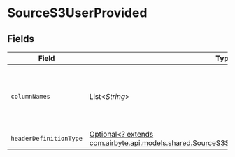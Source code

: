 # SourceS3UserProvided


## Fields

| Field                                                                                                                                                             | Type                                                                                                                                                              | Required                                                                                                                                                          | Description                                                                                                                                                       |
| ----------------------------------------------------------------------------------------------------------------------------------------------------------------- | ----------------------------------------------------------------------------------------------------------------------------------------------------------------- | ----------------------------------------------------------------------------------------------------------------------------------------------------------------- | ----------------------------------------------------------------------------------------------------------------------------------------------------------------- |
| `columnNames`                                                                                                                                                     | List<*String*>                                                                                                                                                    | :heavy_check_mark:                                                                                                                                                | The column names that will be used while emitting the CSV records                                                                                                 |
| `headerDefinitionType`                                                                                                                                            | [Optional<? extends com.airbyte.api.models.shared.SourceS3SchemasStreamsHeaderDefinitionType>](../../models/shared/SourceS3SchemasStreamsHeaderDefinitionType.md) | :heavy_minus_sign:                                                                                                                                                | N/A                                                                                                                                                               |